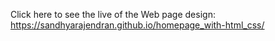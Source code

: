 Click here to see the live of the Web page design: https://sandhyarajendran.github.io/homepage_with-html_css/

